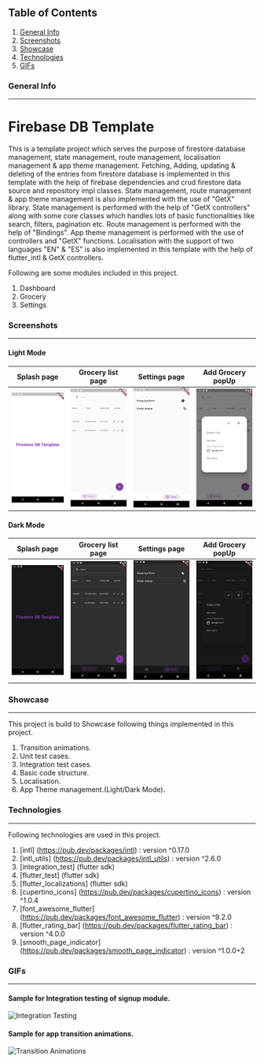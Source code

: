 ## Table of Contents
1. [General Info](#general-info)
2. [Screenshots](#app-screenshots)
3. [Showcase](#tech-showcase)
4. [Technologies](#technologies)
5. [GIFs](#app-gifs)

### General Info
***
# Firebase DB Template
  This is a template project which serves the purpose of firestore database management, state management, route management, localisation management & app theme management.
  Fetching, Adding, updating & deleting of the entries from firestore database is implemented in this template with the help of firebase dependencies and crud firestore data source and repository impl classes.
  State management, route management & app theme management is also implemented with the use of "GetX" library.
  State management is performed with the help of "GetX controllers" along with some core classes which handles lots of basic functionalities like search, filters, pagination etc.
  Route management is performed with the help of "Bindings".
  App theme management is performed with the use of controllers and "GetX" functions.
  Localisation with the support of two languages "EN" & "ES" is also implemented in this template with the help of flutter_intl & GetX controllers.

  Following are some modules included in this project.

  1. Dashboard
  2. Grocery
  3. Settings

### Screenshots
***

 #### Light Mode

 | Splash page                 | Grocery list page              | Settings page                 | Add Grocery popUp                  |
 | -----------                 | -----------------              | -------------                 | -------------                      |
 | ![](/screenshots/splash.png)| ![](/screenshots/groceries.png)| ![](/screenshots/settings.png)| ![](/screenshots/add_groceries.png)|


 #### Dark Mode

 | Splash page                     | Grocery list page                  | Settings page                     | Add Grocery popUp                      |
 | -----------                     | -----------------                  | -------------                     | -------------                          |
 | ![](/screenshots/splash_drk.png)| ![](/screenshots/groceries_drk.png)| ![](/screenshots/settings_drk.png)| ![](/screenshots/add_groceries_drk.png)|


### Showcase
***

  This project is build to Showcase following things implemented in this project.

  1. Transition animations.
  2. Unit test cases.
  3. Integration test cases.
  4. Basic code structure.
  5. Localisation.
  6. App Theme management.(Light/Dark Mode).


### Technologies
***

   Following technologies are used in this project.

   1. [intl] (https://pub.dev/packages/intl) : version ^0.17.0
   2. [intl_utils] (https://pub.dev/packages/intl_utils) : version ^2.6.0
   3. [integration_test] (flutter sdk)
   4. [flutter_test] (flutter sdk)
   5. [flutter_localizations] (flutter sdk)
   6. [cupertino_icons] (https://pub.dev/packages/cupertino_icons) : version ^1.0.4
   7. [font_awesome_flutter] (https://pub.dev/packages/font_awesome_flutter) : version ^9.2.0
   8. [flutter_rating_bar] (https://pub.dev/packages/flutter_rating_bar) : version ^4.0.0
   9. [smooth_page_indicator] (https://pub.dev/packages/smooth_page_indicator) : version ^1.0.0+2


### GIFs
***

   #### Sample for Integration testing of signup module.

   ![Integration Testing](/screenshots/integration_test.gif)

   #### Sample for app transition animations.

   ![Transition Animations](/screenshots/transitions.gif)




